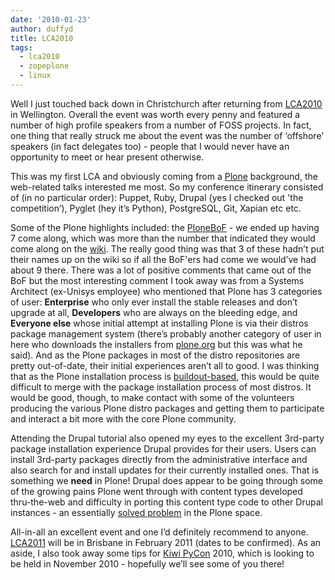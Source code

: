 ```yaml
---
date: '2010-01-23'
author: duffyd
title: LCA2010
tags:
  - lca2010
  - zopeplone
  - linux
---
```


Well I just touched back down in Christchurch after returning from [LCA2010](https://href.li/?http://www.lca2010.org.nz/) in Wellington. Overall the event was worth every penny and featured a number of high profile speakers from a number of FOSS projects. In fact, one thing that really struck me about the event was the number of ‘offshore’ speakers (in fact delegates too) - people that I would never have an opportunity to meet or hear present otherwise.

This was my first LCA and obviously coming from a [Plone](https://href.li/?http://plone.org) background, the web-related talks interested me most. So my conference itinerary consisted of (in no particular order): Puppet, Ruby, Drupal (yes I checked out 'the competition’), Pyglet (hey it’s Python), PostgreSQL, Git, Xapian etc etc.

Some of the Plone highlights included: the [PloneBoF](https://href.li/?http://archive/2010/01/18/plone-birds-of-a-feather-session-at-lca2010) - we ended up having 7 come along, which was more than the number that indicated they would come along on the [wiki](https://href.li/?https://conf.linux.org.au/wiki/PloneBoF). The really good thing was that 3 of these hadn’t put their names up on the wiki so if all the BoF'ers had come we would’ve had about 9 there. There was a lot of positive comments that came out of the BoF but the most interesting comment I took away was from a Systems Architect (ex-Unisys employee) who mentioned that Plone has 3 categories of user: **Enterprise** who only ever install the stable releases and don’t upgrade at all, **Developers** who are always on the bleeding edge, and **Everyone else** whose initial attempt at installing Plone is via their distros package management system (there’s probably another category of user in here who downloads the installers from [plone.org](https://href.li/?http://plone.org) but this was what he said). And as the Plone packages in most of the distro repositories are pretty out-of-date, their initial experiences aren’t all to good. I was thinking that as the Plone installation process is [buildout-based](https://href.li/?http://buildout.org), this would be quite difficult to merge with the package installation process of most distros. It would be good, though, to make contact with some of the volunteers producing the various Plone distro packages and getting them to participate and interact a bit more with the core Plone community.

Attending the Drupal tutorial also opened my eyes to the excellent 3rd-party package installation experience Drupal provides for their users. Users can install 3rd-party packages directly from the administrative interface and also search for and install updates for their currently installed ones. That is something we **need** in Plone! Drupal does appear to be going through some of the growing pains Plone went through with content types developed thru-the-web and difficulty in porting this content type code to other Drupal instances - an essentially [solved problem](https://href.li/?http://plone.org/products/dexterity/documentation/manual/developer-manual/referencemanual-all-pages) in the Plone space.

All-in-all an excellent event and one I’d definitely recommend to anyone. [LCA2011](https://href.li/?http://followtheflow.org/) will be in Brisbane in February 2011 (dates to be confirmed). As an aside, I also took away some tips for [Kiwi PyCon](https://href.li/?http://nz.pycon.org) 2010, which is looking to be held in November 2010 - hopefully we’ll see some of you there!
